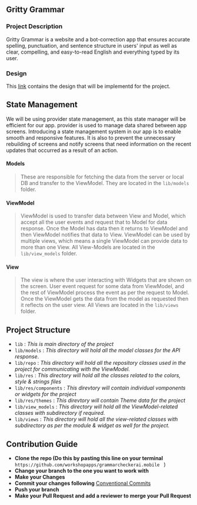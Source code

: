 ## Gritty Grammar

### Project Description

Gritty Grammar is a website and a bot-correction app that ensures accurate spelling, punctuation, and sentence structure in users' input as well as clear, compelling, and easy-to-read English and everything typed by its user.

### Design

This [link](https://www.figma.com/file/oLw4nJNe9CdNtlZWN8jVCj/TeamGrit-team-library?node-id=0%3A1&t=puzxe3BGm0BkoLL7-0) contains the design that will be implementd for the project.

## State Management

We will be using provider state management, as this state manager will be efficient for our app. provider is used to manage data shared between app screens. 
Introducing a state management system in our app is to enable smooth and responsive features. It is also to prevent the unnecessary rebuilding of screens and notify screens that need information on the recent updates that occurred as a result of an action.

#### Models
 > These are responsible for fetching the data from the server or local DB and transfer to the ViewModel.
 They are located in the `lib/models` folder.

#### ViewModel

 >ViewModel is used to transfer data between View and Model, which accept all the user events and request that to Model for data response. Once the Model has data then it returns to ViewModel and then ViewModel notifies that data to View.
 ViewModel can be used by multiple views, which means a single ViewModel can provide data to more than one View.
 All View-Models are located in the `lib/view_models` folder.

#### View
 >The view is where the user interacting with Widgets that are shown on the screen. User event request for some data from ViewModel, and the rest of ViewModel process the event as per the request to Model. Once the ViewModel gets the data from the model as requested then it reflects on the user view.
 All Views are located in the `lib/views` folder.


## Project Structure 

 - `lib` : *This is main directory of the project*
 - `lib/models` : *This directory will hold all the model classes for the API response*.
 - `lib/repo` : *This directory will hold all the repository classes used in the project for communicating with the ViewModel.*
 - `lib/res` : *This directory will hold all the classes related to the colors, style & strings files*
 - `lib/res/components` : *This direvtory will contain individual vomponents or widgets for the project*
 - `lib/res/themes` : *This direvtory will contain Theme data for the project*
 - `lib/view_models` : *This directory will hold all the ViewModel-related classes with subdirectory if required.*
 - `lib/views` : *This directory will hold all the view-related classes with subdirectory as per the module & widget as well for the project.*
 

 ## Contribution Guide 

 - **Clone the repo (Do this by pasting this line on your terminal** `https://github.com/workshopapps/grammarcheckerai.mobile ` )
 - **Change your branch to the one you want to work with**
 - **Make your Changes**
 - **Commit your changes following** [Conventional Commits](https://www.conventionalcommits.org/en/v1.0.0/)
 - **Push your branch**
 - **Make your Pull Request and add a reviewer to merge your Pull Request**
